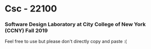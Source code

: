 # Csc - 22100
### Software Design Laboratory at City College of New York (CCNY) Fall 2019

Feel free to use but please don't directly copy and paste :(
